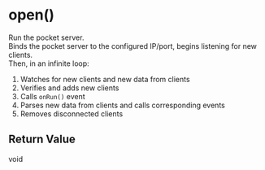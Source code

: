 # open()
Run the pocket server.  
Binds the pocket server to the configured IP/port, begins listening for new clients.  
Then, in an infinite loop:
  1. Watches for new clients and new data from clients
  2. Verifies and adds new clients
  3. Calls `onRun()` event
  4. Parses new data from clients and calls corresponding events
  5. Removes disconnected clients

## Return Value
void
